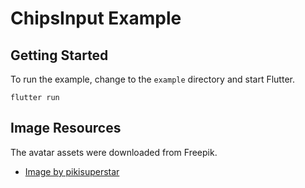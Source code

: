 # ChipsInput Example

## Getting Started

To run the example, change to the `example` directory and start Flutter.

```shell
flutter run
```

## Image Resources

The avatar assets were downloaded from Freepik.

* [Image by pikisuperstar](https://www.freepik.com/free-vector/hand-drawn-profile-icon-set_17838233.htm?query=avatar&collectionId=628&&position=1&from_view=collections)
